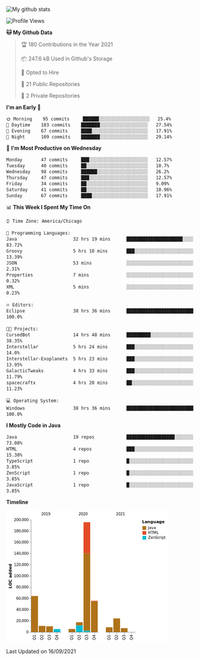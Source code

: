 ![My github stats](https://github-readme-stats.vercel.app/api?username=romvoid95&theme=gruvbox&include_all_commits=true&show_icons=true")

<!--START_SECTION:waka-->
![Profile Views](http://img.shields.io/badge/Profile%20Views-1-blue)

**🐱 My Github Data** 

> 🏆 180 Contributions in the Year 2021
 > 
> 📦 247.6 kB Used in Github's Storage 
 > 
> 💼 Opted to Hire
 > 
> 📜 21 Public Repositories 
 > 
> 🔑 2 Private Repositories  
 > 
**I'm an Early 🐤** 

```text
🌞 Morning    95 commits     ██████░░░░░░░░░░░░░░░░░░░   25.4% 
🌆 Daytime    103 commits    ███████░░░░░░░░░░░░░░░░░░   27.54% 
🌃 Evening    67 commits     ████░░░░░░░░░░░░░░░░░░░░░   17.91% 
🌙 Night      109 commits    ███████░░░░░░░░░░░░░░░░░░   29.14%

```
📅 **I'm Most Productive on Wednesday** 

```text
Monday       47 commits     ███░░░░░░░░░░░░░░░░░░░░░░   12.57% 
Tuesday      40 commits     ██░░░░░░░░░░░░░░░░░░░░░░░   10.7% 
Wednesday    98 commits     ██████░░░░░░░░░░░░░░░░░░░   26.2% 
Thursday     47 commits     ███░░░░░░░░░░░░░░░░░░░░░░   12.57% 
Friday       34 commits     ██░░░░░░░░░░░░░░░░░░░░░░░   9.09% 
Saturday     41 commits     ██░░░░░░░░░░░░░░░░░░░░░░░   10.96% 
Sunday       67 commits     ████░░░░░░░░░░░░░░░░░░░░░   17.91%

```


📊 **This Week I Spent My Time On** 

```text
⌚︎ Time Zone: America/Chicago

💬 Programming Languages: 
Java                     32 hrs 19 mins      █████████████████████░░░░   83.72% 
Groovy                   5 hrs 10 mins       ███░░░░░░░░░░░░░░░░░░░░░░   13.39% 
JSON                     53 mins             ░░░░░░░░░░░░░░░░░░░░░░░░░   2.31% 
Properties               7 mins              ░░░░░░░░░░░░░░░░░░░░░░░░░   0.32% 
XML                      5 mins              ░░░░░░░░░░░░░░░░░░░░░░░░░   0.23%

🔥 Editors: 
Eclipse                  38 hrs 36 mins      █████████████████████████   100.0%

🐱‍💻 Projects: 
CursedBot                14 hrs 48 mins      █████████░░░░░░░░░░░░░░░░   38.35% 
Interstellar             5 hrs 24 mins       ███░░░░░░░░░░░░░░░░░░░░░░   14.0% 
Interstellar-Exoplanets  5 hrs 23 mins       ███░░░░░░░░░░░░░░░░░░░░░░   13.95% 
GalacticTweaks           4 hrs 33 mins       ███░░░░░░░░░░░░░░░░░░░░░░   11.79% 
spacecraftx              4 hrs 20 mins       ██░░░░░░░░░░░░░░░░░░░░░░░   11.23%

💻 Operating System: 
Windows                  38 hrs 36 mins      █████████████████████████   100.0%

```

**I Mostly Code in Java** 

```text
Java                     19 repos            ██████████████████░░░░░░░   73.08% 
HTML                     4 repos             ███░░░░░░░░░░░░░░░░░░░░░░   15.38% 
TypeScript               1 repo              █░░░░░░░░░░░░░░░░░░░░░░░░   3.85% 
ZenScript                1 repo              █░░░░░░░░░░░░░░░░░░░░░░░░   3.85% 
JavaScript               1 repo              █░░░░░░░░░░░░░░░░░░░░░░░░   3.85%

```


**Timeline**

![Chart not found](https://raw.githubusercontent.com/ROMVoid95/ROMVoid95/master/charts/bar_graph.png) 


 Last Updated on 16/09/2021
<!--END_SECTION:waka-->
